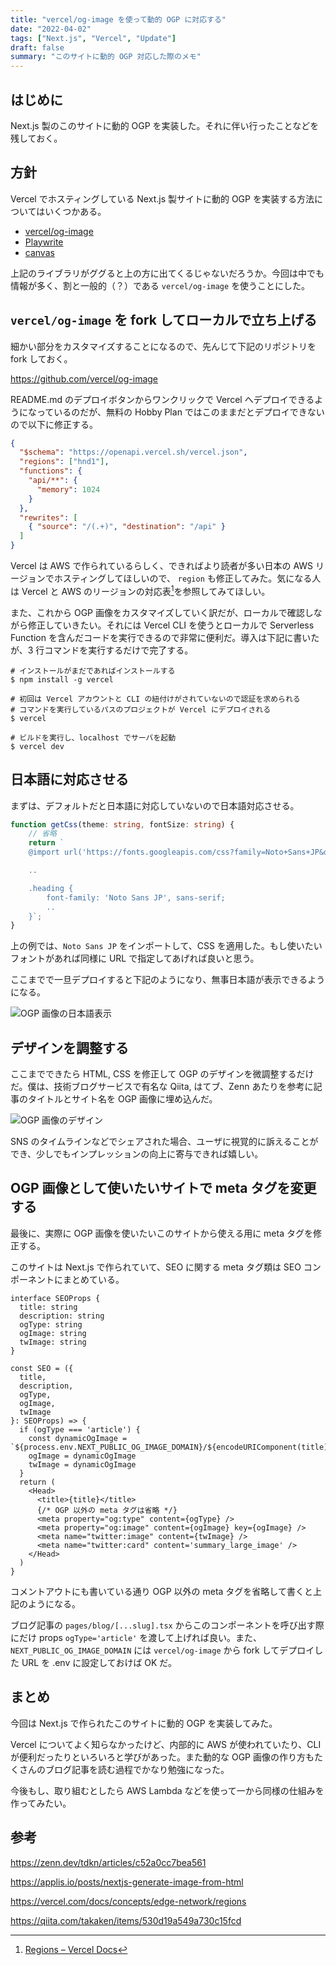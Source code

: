 ```yaml
---
title: "vercel/og-image を使って動的 OGP に対応する"
date: "2022-04-02"
tags: ["Next.js", "Vercel", "Update"]
draft: false
summary: "このサイトに動的 OGP 対応した際のメモ"
---
```


## はじめに

Next.js 製のこのサイトに動的 OGP を実装した。それに伴い行ったことなどを残しておく。

## 方針

Vercel でホスティングしている Next.js 製サイトに動的 OGP を実装する方法についてはいくつかある。

- [vercel/og-image](https://github.com/vercel/og-image)
- [Playwrite](https://playwright.dev/)
- [canvas](https://www.npmjs.com/package/canvas)

上記のライブラリがググると上の方に出てくるじゃないだろうか。今回は中でも情報が多く、割と一般的（？）である `vercel/og-image` を使うことにした。

## `vercel/og-image` を fork してローカルで立ち上げる

細かい部分をカスタマイズすることになるので、先んじて下記のリポジトリを fork しておく。

https://github.com/vercel/og-image

README.md のデプロイボタンからワンクリックで Vercel へデプロイできるようになっているのだが、無料の Hobby Plan ではこのままだとデプロイできないので以下に修正する。

```json:vercel.json {2-3, 6} showLineNumbers
{
  "$schema": "https://openapi.vercel.sh/vercel.json",
  "regions": ["hnd1"],
  "functions": {
    "api/**": {
      "memory": 1024
    }
  },
  "rewrites": [
    { "source": "/(.+)", "destination": "/api" }
  ]
}
```

Vercel は AWS で作られているらしく、できればより読者が多い日本の AWS リージョンでホスティングしてほしいので、 `region` も修正してみた。気になる人は Vercel と AWS のリージョンの対応表[^1]を参照してみてほしい。

また、これから OGP 画像をカスタマイズしていく訳だが、ローカルで確認しながら修正していきたい。それには Vercel CLI を使うとローカルで Serverless Function を含んだコードを実行できるので非常に便利だ。導入は下記に書いたが、3 行コマンドを実行するだけで完了する。

```shell
# インストールがまだであればインストールする
$ npm install -g vercel

# 初回は Vercel アカウントと CLI の紐付けがされていないので認証を求められる
# コマンドを実行しているパスのプロジェクトが Vercel にデプロイされる
$ vercel

# ビルドを実行し、localhost でサーバを起動
$ vercel dev
```

## 日本語に対応させる

まずは、デフォルトだと日本語に対応していないので日本語対応させる。

```ts:api/_lib/template.ts showLineNumbers
function getCss(theme: string, fontSize: string) {
    // 省略
    return `
    @import url('https://fonts.googleapis.com/css?family=Noto+Sans+JP&display=swap');

    ..

    .heading {
        font-family: 'Noto Sans JP', sans-serif;
        ..
    }`;
}
```

上の例では、`Noto Sans JP` をインポートして、CSS を適用した。もし使いたいフォントがあれば同様に URL で指定してあげれば良いと思う。

ここまでで一旦デプロイすると下記のようになり、無事日本語が表示できるようになる。

![OGP 画像の日本語表示](https://i.imgur.com/jcu9b1l.webp)

## デザインを調整する

ここまでできたら HTML, CSS を修正して OGP のデザインを微調整するだけだ。僕は、技術ブログサービスで有名な Qiita, はてブ、Zenn あたりを参考に記事のタイトルとサイト名を OGP 画像に埋め込んだ。

![OGP 画像のデザイン](https://i.imgur.com/z18GTbL.webp)

SNS のタイムラインなどでシェアされた場合、ユーザに視覚的に訴えることができ、少しでもインプレッションの向上に寄与できれば嬉しい。

## OGP 画像として使いたいサイトで meta タグを変更する

最後に、実際に OGP 画像を使いたいこのサイトから使える用に meta タグを修正する。

このサイトは Next.js で作られていて、SEO に関する meta タグ類は SEO コンポーネントにまとめている。

```tsx:components/SEO.tsx showLineNumbers
interface SEOProps {
  title: string
  description: string
  ogType: string
  ogImage: string
  twImage: string
}

const SEO = ({
  title,
  description,
  ogType,
  ogImage,
  twImage
}: SEOProps) => {
  if (ogType === 'article') {
    const dynamicOgImage = `${process.env.NEXT_PUBLIC_OG_IMAGE_DOMAIN}/${encodeURIComponent(title)}`
    ogImage = dynamicOgImage
    twImage = dynamicOgImage
  }
  return (
    <Head>
      <title>{title}</title>
      {/* OGP 以外の meta タグは省略 */}
      <meta property="og:type" content={ogType} />
      <meta property="og:image" content={ogImage} key={ogImage} />
      <meta name="twitter:image" content={twImage} />
      <meta name="twitter:card" content='summary_large_image' />
    </Head>
  )
}
```

コメントアウトにも書いている通り OGP 以外の meta タグを省略して書くと上記のようになる。

ブログ記事の `pages/blog/[...slug].tsx` からこのコンポーネントを呼び出す際にだけ props `ogType='article'` を渡して上げれば良い。また、`NEXT_PUBLIC_OG_IMAGE_DOMAIN` には `vercel/og-image` から fork してデプロイした URL を .env に設定しておけば OK だ。

## まとめ

今回は Next.js で作られたこのサイトに動的 OGP を実装してみた。

Vercel についてよく知らなかったけど、内部的に AWS が使われていたり、CLI が便利だったりといろいろと学びがあった。また動的な OGP 画像の作り方もたくさんのブログ記事を読む過程でかなり勉強になった。

今後もし、取り組むとしたら AWS Lambda などを使って一から同様の仕組みを作ってみたい。

## 参考

https://zenn.dev/tdkn/articles/c52a0cc7bea561

https://applis.io/posts/nextjs-generate-image-from-html

https://vercel.com/docs/concepts/edge-network/regions

https://qiita.com/takaken/items/530d19a549a730c15fcd

[^1]: [Regions – Vercel Docs](https://vercel.com/docs/concepts/edge-network/regions)
